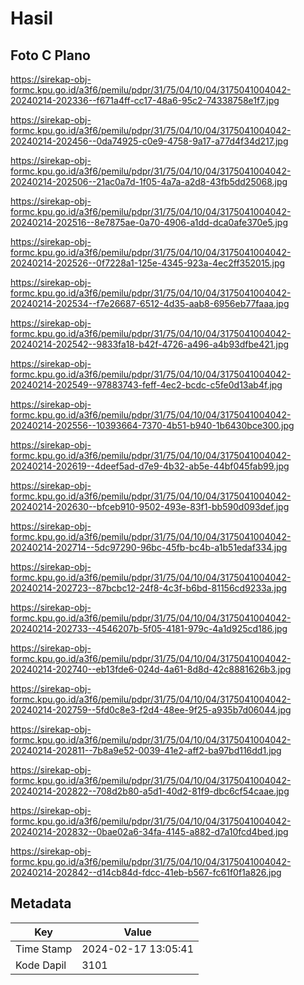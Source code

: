 # Hasil

## Foto C Plano

https://sirekap-obj-formc.kpu.go.id/a3f6/pemilu/pdpr/31/75/04/10/04/3175041004042-20240214-202336--f671a4ff-cc17-48a6-95c2-74338758e1f7.jpg

https://sirekap-obj-formc.kpu.go.id/a3f6/pemilu/pdpr/31/75/04/10/04/3175041004042-20240214-202456--0da74925-c0e9-4758-9a17-a77d4f34d217.jpg

https://sirekap-obj-formc.kpu.go.id/a3f6/pemilu/pdpr/31/75/04/10/04/3175041004042-20240214-202506--21ac0a7d-1f05-4a7a-a2d8-43fb5dd25068.jpg

https://sirekap-obj-formc.kpu.go.id/a3f6/pemilu/pdpr/31/75/04/10/04/3175041004042-20240214-202516--8e7875ae-0a70-4906-a1dd-dca0afe370e5.jpg

https://sirekap-obj-formc.kpu.go.id/a3f6/pemilu/pdpr/31/75/04/10/04/3175041004042-20240214-202526--0f7228a1-125e-4345-923a-4ec2ff352015.jpg

https://sirekap-obj-formc.kpu.go.id/a3f6/pemilu/pdpr/31/75/04/10/04/3175041004042-20240214-202534--f7e26687-6512-4d35-aab8-6956eb77faaa.jpg

https://sirekap-obj-formc.kpu.go.id/a3f6/pemilu/pdpr/31/75/04/10/04/3175041004042-20240214-202542--9833fa18-b42f-4726-a496-a4b93dfbe421.jpg

https://sirekap-obj-formc.kpu.go.id/a3f6/pemilu/pdpr/31/75/04/10/04/3175041004042-20240214-202549--97883743-feff-4ec2-bcdc-c5fe0d13ab4f.jpg

https://sirekap-obj-formc.kpu.go.id/a3f6/pemilu/pdpr/31/75/04/10/04/3175041004042-20240214-202556--10393664-7370-4b51-b940-1b6430bce300.jpg

https://sirekap-obj-formc.kpu.go.id/a3f6/pemilu/pdpr/31/75/04/10/04/3175041004042-20240214-202619--4deef5ad-d7e9-4b32-ab5e-44bf045fab99.jpg

https://sirekap-obj-formc.kpu.go.id/a3f6/pemilu/pdpr/31/75/04/10/04/3175041004042-20240214-202630--bfceb910-9502-493e-83f1-bb590d093def.jpg

https://sirekap-obj-formc.kpu.go.id/a3f6/pemilu/pdpr/31/75/04/10/04/3175041004042-20240214-202714--5dc97290-96bc-45fb-bc4b-a1b51edaf334.jpg

https://sirekap-obj-formc.kpu.go.id/a3f6/pemilu/pdpr/31/75/04/10/04/3175041004042-20240214-202723--87bcbc12-24f8-4c3f-b6bd-81156cd9233a.jpg

https://sirekap-obj-formc.kpu.go.id/a3f6/pemilu/pdpr/31/75/04/10/04/3175041004042-20240214-202733--4546207b-5f05-4181-979c-4a1d925cd186.jpg

https://sirekap-obj-formc.kpu.go.id/a3f6/pemilu/pdpr/31/75/04/10/04/3175041004042-20240214-202740--eb13fde6-024d-4a61-8d8d-42c8881626b3.jpg

https://sirekap-obj-formc.kpu.go.id/a3f6/pemilu/pdpr/31/75/04/10/04/3175041004042-20240214-202759--5fd0c8e3-f2d4-48ee-9f25-a935b7d06044.jpg

https://sirekap-obj-formc.kpu.go.id/a3f6/pemilu/pdpr/31/75/04/10/04/3175041004042-20240214-202811--7b8a9e52-0039-41e2-aff2-ba97bd116dd1.jpg

https://sirekap-obj-formc.kpu.go.id/a3f6/pemilu/pdpr/31/75/04/10/04/3175041004042-20240214-202822--708d2b80-a5d1-40d2-81f9-dbc6cf54caae.jpg

https://sirekap-obj-formc.kpu.go.id/a3f6/pemilu/pdpr/31/75/04/10/04/3175041004042-20240214-202832--0bae02a6-34fa-4145-a882-d7a10fcd4bed.jpg

https://sirekap-obj-formc.kpu.go.id/a3f6/pemilu/pdpr/31/75/04/10/04/3175041004042-20240214-202842--d14cb84d-fdcc-41eb-b567-fc61f0f1a826.jpg


## Metadata

| Key        | Value               |
| ---------- | ------------------- |
| Time Stamp | 2024-02-17 13:05:41 |
| Kode Dapil | 3101                |



